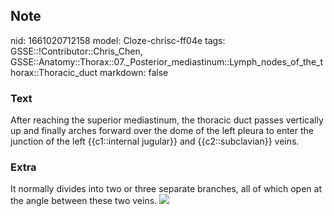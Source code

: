 ## Note
nid: 1661020712158
model: Cloze-chrisc-ff04e
tags: GSSE::!Contributor::Chris_Chen, GSSE::Anatomy::Thorax::07._Posterior_mediastinum::Lymph_nodes_of_the_thorax::Thoracic_duct
markdown: false

### Text
After reaching the superior mediastinum, the thoracic duct passes vertically up and finally arches forward over the dome of the left pleura to enter the junction of the left {{c1::internal jugular}} and {{c2::subclavian}} veins.

### Extra
It normally divides into two or three separate branches, all of
which open at the angle between these two veins. <img src= 
"paste-b1767590fd8c6ec8f79315e318b80434fbdbd918.jpg">
